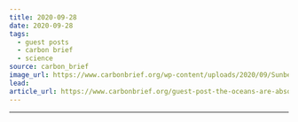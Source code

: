 ```yaml
---
title: 2020-09-28
date: 2020-09-28
tags: 
  - guest posts
  - carbon brief
  - science
source: carbon_brief
image_url: https://www.carbonbrief.org/wp-content/uploads/2020/09/Sunbeam-in-the-ocean.-Socorro-Mexico-107x71.jpg
lead: 
article_url: https://www.carbonbrief.org/guest-post-the-oceans-are-absorbing-more-carbon-than-previously-thought
---
```


---
